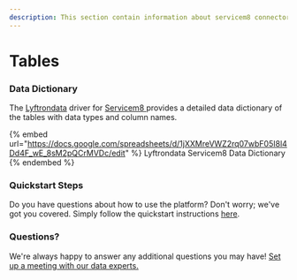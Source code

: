 ```yaml
---
description: This section contain information about servicem8 connector tables information
---
```


# Tables

### Data Dictionary

The [Lyftrondata](https://www.lyftrondata.com/) driver for [Servicem8](https://www.lyftrondata.com/integration/finance-analytics/servicem8//)[ ](https://www.lyftrondata.com/integration/servicem8/)provides a detailed data dictionary of the tables with data types and column names.

{% embed url="https://docs.google.com/spreadsheets/d/1jXXMreVWZ2rq07wbF05I8l4Dd4F_wE_8sM2pQCrMVDc/edit" %}
Lyftrondata Servicem8 Data Dictionary
{% endembed %}

### Quickstart Steps

Do you have questions about how to use the platform? Don't worry; we've got you covered. Simply follow the quickstart instructions [here](../README.md).

### Questions? <a href="#questions" id="questions"></a>

We're always happy to answer any additional questions you may have! [Set up a meeting with our data experts.](https://www.lyftrondata.com/book-a-meeting/)

